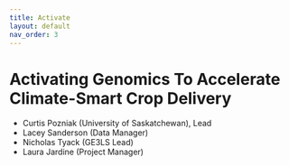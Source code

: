 ```yaml
---
title: Activate
layout: default
nav_order: 3
---
```



# Activating Genomics To Accelerate Climate-Smart Crop Delivery

* Curtis Pozniak (University of Saskatchewan), Lead
* Lacey Sanderson (Data Manager)
* Nicholas Tyack (GE3LS Lead)
* Laura Jardine (Project Manager)
